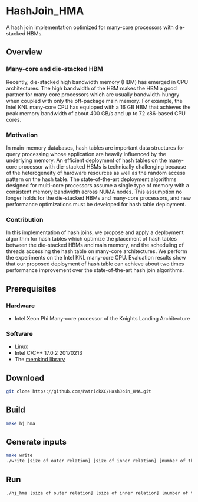 # HashJoin_HMA
A hash join implementation optimized for many-core processors with die-stacked HBMs.

## Overview

### Many-core and die-stacked HBM
Recently, die-stacked high bandwidth memory (HBM) has emerged in CPU architectures. The high bandwidth of the HBM makes the HBM a good partner for many-core processors which are usually bandwidth-hungry when coupled with only the off-package main memory. For example, the Intel KNL many-core CPU has equipped with a 16 GB HBM that achieves the peak memory bandwidth of about 400 GB/s and up to 72 x86-based CPU cores. 

### Motivation
In main-memory databases, hash tables are important data structures for query processing whose application are heavily influenced by the underlying memory. An efficient deployment of hash tables on the many-core processor with die-stacked HBMs is technically challenging because of the heterogeneity of hardware resources as well as the random access pattern on the hash table. The state-of-the-art deployment algorithms designed for multi-core processors assume a single type of memory with a consistent memory bandwidth across NUMA nodes. This assumption no longer holds for the die-stacked HBMs and many-core processors, and new performance optimizations must be developed for hash table deployment. 

### Contribution
In this implementation of hash joins, we propose and apply a deployment algorithm for hash tables which optimize the placement of hash tables between the die-stacked HBMs and main memory, and the scheduling of threads accessing the hash table on many-core architectures. We perform the experiments on the Intel KNL many-core CPU. Evaluation results show that our proposed deployment of hash table can achieve about two times performance improvement over the state-of-the-art hash join algorithms.

## Prerequisites

### Hardware

* Intel Xeon Phi Many-core processor of the Knights Landing Architecture 

### Software

* Linux 
* Intel C/C++ 17.0.2 20170213
* The [memkind library](https://github.com/memkind/memkind)

## Download

```bash
git clone https://github.com/PatrickXC/HashJoin_HMA.git
```

## Build

```bash
make hj_hma
```

## Generate inputs

```bash
make write
./write [size of outer relation] [size of inner relation] [number of threads]
```

## Run
```bash
./hj_hma [size of outer relation] [size of inner relation] [number of threads]
```
